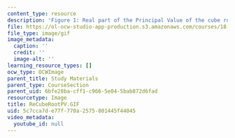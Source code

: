 ```yaml
---
content_type: resource
description: 'Figure 1: Real part of the Principal Value of the cube root.'
file: https://ol-ocw-studio-app-production.s3.amazonaws.com/courses/18-04-complex-variables-with-applications-fall-1999/5c7cca7de77f770a2575801445f44045_ReCubeRootPV.GIF
file_type: image/gif
image_metadata:
  caption: ''
  credit: ''
  image-alt: ''
learning_resource_types: []
ocw_type: OCWImage
parent_title: Study Materials
parent_type: CourseSection
parent_uid: 6bfe28ba-cff1-c966-5e04-5bab872d6fad
resourcetype: Image
title: ReCubeRootPV.GIF
uid: 5c7cca7d-e77f-770a-2575-801445f44045
video_metadata:
  youtube_id: null
---
```

